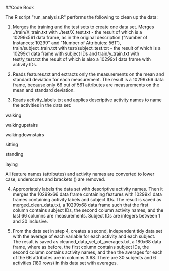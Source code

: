 ##Code Book

The R script "run_analysis.R" performs the following to clean up the data:

1. Merges the training and the test sets to create one data set. Merges ./train/X_train.txt with ./test/X_test.txt - the result of which is a 10299x561 data frame, as in the original description ("Number of Instances: 10299" and "Number of Attributes: 561"), train/subject_train.txt with test/subject_test.txt - the result of which is a 10299x1 data frame with subject IDs and train/y_train.txt with test/y_test.txt the result of which is also a 10299x1 data frame with activity IDs.

2. Reads features.txt and extracts only the measurements on the mean and standard deviation for each measurement. The result is a 10299x66 data frame, because only 66 out of 561 attributes are measurements on the mean and standard deviation.

3. Reads activity_labels.txt and applies descriptive activity names to name the activities in the data set:

walking

walkingupstairs

walkingdownstairs

sitting

standing

laying

All feature names (attributes) and activity names are converted to lower case, underscores and brackets () are removed. 

4. Appropriately labels the data set with descriptive activity names. Then it merges the 10299x66 data frame containing features with 10299x1 data frames containing activity labels and subject IDs. The result is saved as merged_clean_data.txt, a 10299x68 data frame such that the first column contains subject IDs, the second column activity names, and the last 66 columns are measurements. Subject IDs are integers between 1 and 30 inclusive.

5. From the data set in step 4, creates a second, independent tidy data set with the average of each variable for each activity and each subject. The result is saved as cleaned_data_set_of_averages.txt, a 180x68 data frame, where as before, the first column contains subject IDs, the second column contains activity names, and then the averages for each of the 66 attributes are in columns 3:68. There are 30 subjects and 6 activities (180 rows) in this data set with averages.